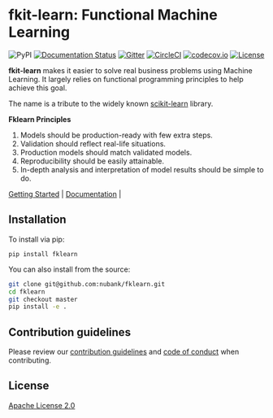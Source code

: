 # fkit-learn: Functional Machine Learning

![PyPI](https://img.shields.io/pypi/v/fklearn.svg?style=flat-square)
[![Documentation Status](https://readthedocs.org/projects/fklearn/badge/?version=latest)](https://fklearn.readthedocs.io/en/latest/?badge=latest)
[![Gitter](https://badges.gitter.im/fklearn-python/community.svg)](https://gitter.im/fklearn-python/community?utm_source=badge&utm_medium=badge&utm_campaign=pr-badge)
[![CircleCI](https://circleci.com/gh/nubank/fklearn.svg?style=svg)](https://circleci.com/gh/nubank/fklearn)
[![codecov.io](https://codecov.io/github/nubank/fklearn/branch/master/graph/badge.svg)](https://codecov.io/github/nubank/fklearn)
[![License](https://img.shields.io/badge/License-Apache%202.0-blue.svg)](https://opensource.org/licenses/Apache-2.0)

**fkit-learn** makes it easier to solve real business problems using Machine Learning. It largely relies on functional programming principles to help achieve this goal.

The name is a tribute to the widely known [scikit-learn](https://scikit-learn.org/stable/) library.

**Fklearn Principles**

1. Models should be production-ready with few extra steps.
2. Validation should reflect real-life situations.
3. Production models should match validated models.
4. Reproducibility should be easily attainable.
5. In-depth analysis and interpretation of model results should be simple to do.


[Getting Started]() |
[Documentation](https://fklearn.readthedocs.io/en/latest/) |


## Installation

To install via pip:

```
pip install fklearn
```

You can also install from the source:

```sh
git clone git@github.com:nubank/fklearn.git
cd fklearn
git checkout master
pip install -e .
```

## Contribution guidelines

Please review our [contribution guidelines](CONTRIBUTING.md) and [code of conduct](CODE-OF-CONDUCT.md) when contributing.

## License

[Apache License 2.0](LICENSE)
